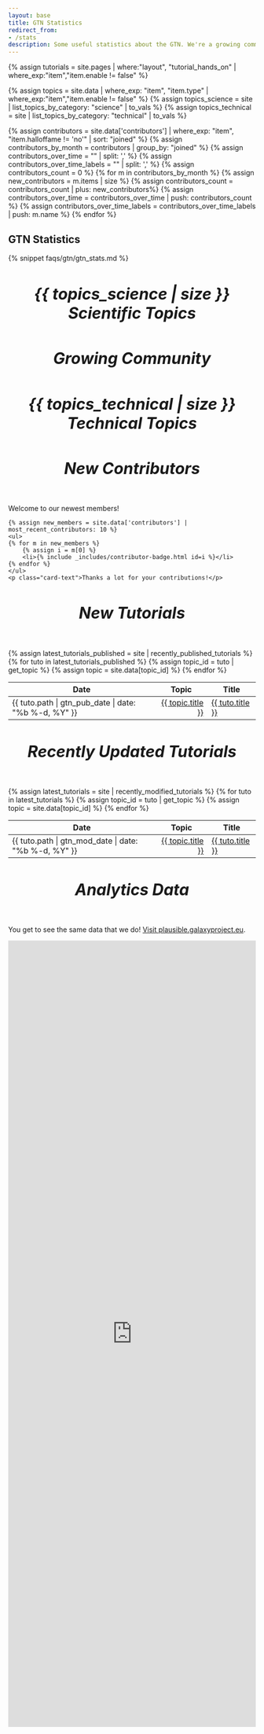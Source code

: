 ```yaml
---
layout: base
title: GTN Statistics
redirect_from:
- /stats
description: Some useful statistics about the GTN. We're a growing community!
---
```


<!-- tutorial stats -->
{% assign tutorials = site.pages | where:"layout", "tutorial_hands_on" | where_exp:"item","item.enable != false" %}

<!-- topic stats -->
{% assign topics = site.data | where_exp: "item", "item.type" | where_exp:"item","item.enable != false" %}
{% assign topics_science = site | list_topics_by_category: "science" | to_vals %}
{% assign topics_technical = site | list_topics_by_category: "technical" | to_vals %}

<!-- contributors stats -->
{% assign contributors = site.data['contributors'] | where_exp: "item", "item.halloffame != 'no'" | sort: "joined" %}
{% assign contributors_by_month = contributors | group_by: "joined" %}
{% assign contributors_over_time = "" | split: ',' %}
{% assign contributors_over_time_labels = "" | split: ',' %}
{% assign contributors_count = 0 %}
{% for m in contributors_by_month %}
      {% assign new_contributors = m.items | size %}
      {% assign contributors_count = contributors_count | plus: new_contributors%}
      {% assign contributors_over_time = contributors_over_time | push: contributors_count %}
      {% assign contributors_over_time_labels = contributors_over_time_labels | push: m.name %}
{% endfor %}


<!-- use chart.js for graphs -->
<script src="{% link assets/js/Chart.bundle.js %}"></script>
<!-- plugin for adding data labels to charts -->
<script src="{% link assets/js/chartjs-plugin-datalabels@0.7.0.js %}"></script>


<style type="text/css" media="all">
.card-title {
	font-size: 2rem;
	text-align: center;
}
</style>


<section>
<h1>GTN Statistics</h1>
<div class="stats">

{% snippet faqs/gtn/gtn_stats.md %}
<div class="row">

<!-- tutorials per topic -->
<div class="col-md-6">
 <div class="card">
  <div class="card-body">
   <h5 class="card-title">{{ topics_science | size }} Scientific Topics</h5>
   <canvas id="tutorialsBar" width="400" height="400"></canvas>
   </div>
 </div>
</div>

 <!-- conttributors over time  -->
<div class="col-md-6">
 <div class="card">
  <div class="card-body">
   <h5 class="card-title">Growing Community</h5>
   <canvas id="contributorsGraph" width="400" height="200"></canvas>
   <canvas id="tutoTimeBar" width="400" height="200"></canvas>
   </div>
 </div>
</div>

 <!-- tutorials per topic (technical topics) -->
<div class="col-md-8">
 <div class="card">
  <div class="card-body">
   <h5 class="card-title">{{ topics_technical | size }} Technical Topics</h5>
   <canvas id="tutorialsBarTechnical" width="400"></canvas>
   </div>
 </div>
</div>

 <!-- list the 5 newest contributors -->
<div class="col-md-4">
 <div class="card">
  <div class="card-body">
   <h5 class="card-title">New Contributors</h5>
   <p class="card-text">Welcome to our newest members!</p>

    {% assign new_members = site.data['contributors'] | most_recent_contributors: 10 %}
    <ul>
    {% for m in new_members %}
        {% assign i = m[0] %}
        <li>{% include _includes/contributor-badge.html id=i %}</li>
    {% endfor %}
    </ul>
    <p class="card-text">Thanks a lot for your contributions!</p>

   </div>
 </div>
</div>

<!-- Latest Added Tutorials -->
<div class="col-md-6">
 <div class="card">
  <div class="card-body">
   <h5 class="card-title">New Tutorials</h5>
   {% assign latest_tutorials_published = site | recently_published_tutorials %}
   <table class="table table-striped">
    <thead>
      <tr><th>Date</th><th>Topic</th><th>Title</th></tr>
    </thead>
    <tbody>
    {% for tuto in latest_tutorials_published %}
            {% assign topic_id = tuto | get_topic %}
            {% assign topic = site.data[topic_id] %}
      <tr>
        <td>{{ tuto.path | gtn_pub_date | date: "%b %-d, %Y"  }}</td>
        <td style="text-align:right">
            <a href="{{ site.baseurl }}/topics/{{ topic_id }}">
                {{ topic.title }}
            </a>
</td>
        <td><a href="{{ site.baseurl }}/{{ tuto.url }}">
            {{ tuto.title }}
            </a></td>
      </tr>
    {% endfor %}
    </tbody>
   </table>
   </div>
 </div>
</div>

<!-- Latest modified Tutorials -->
<div class="col-md-6">
 <div class="card">
  <div class="card-body">
   <h5 class="card-title">Recently Updated Tutorials</h5>
   {% assign latest_tutorials = site | recently_modified_tutorials %}
   <table class="table table-striped">
    <thead>
      <tr><th>Date</th><th>Topic</th><th>Title</th></tr>
    </thead>
    <tbody>
    {% for tuto in latest_tutorials %}
            {% assign topic_id = tuto | get_topic %}
            {% assign topic = site.data[topic_id] %}
      <tr>
        <td>{{ tuto.path | gtn_mod_date | date: "%b %-d, %Y"  }}</td>
        <td style="text-align:right">
            <a href="{{ site.baseurl }}/topics/{{ topic_id }}">
                {{ topic.title }}
            </a>
</td>
        <td><a href="{{ site.baseurl }}/{{ tuto.url }}">
            {{ tuto.title }}
            </a></td>
      </tr>
    {% endfor %}
    </tbody>
   </table>
   </div>
 </div>
</div>

<!-- Plausible Graphs -->
<div class="col-md-12">
 <div class="card">
  <div class="card-body">
   <h5 class="card-title">Analytics Data</h5>
   <p class="card-text">You get to see the same data that we do! <a href="https://plausible.galaxyproject.eu/training.galaxyproject.org">Visit plausible.galaxyproject.eu</a>.</p>
   <iframe title="plausible stats" src="https://plausible.galaxyproject.eu/training.galaxyproject.org" width="100%" height="1600px" frameBorder="0"></iframe>
   </div>
 </div>
</div>

 <!-- end stats cards -->


</div>
</div>

</section>


<!-- make the charts -->
<script type="text/javascript">
const style = getComputedStyle(document.body);
Chart.defaults.global.defaultColor = style.getPropertyValue("--color-background");
Chart.defaults.global.defaultFontColor = style.getPropertyValue("--text-color");

Chart.plugins.unregister(ChartDataLabels);

function genColors(size) {
	var o = [];
	for(i = 0; i < size; i++){
		o.push(`hsl(${ i * 360 / size }, 100%, 50%)`)
	}
	return o;
}


// Charts displaying number of tutorials per topic
// Scientific Topics
var data_tutos = [{% for topic in topics_science %}{{site | topic_filter: topic.name | size }}{%unless forloop.last%},{%endunless%}{% endfor %}];
var labels_topics = [{% for topic in topics_science %}"{{ topic.title }}"{%unless forloop.last%},{%endunless%}{% endfor %}];

// Remove animations for accessibility
const isReduced = window.matchMedia(`(prefers-reduced-motion: reduce)`) === true || window.matchMedia(`(prefers-reduced-motion: reduce)`).matches === true;
if(isReduced){
    Chart.defaults.global.animation.duration = 0;
}

var tutorialsBar = new Chart('tutorialsBar', {
  type: 'horizontalBar',

  data: {
    labels: labels_topics,
    datasets: [{
      backgroundColor: genColors(data_tutos.length),
      data: data_tutos
    }]
  },
  plugins: [ChartDataLabels],

  options: {
    legend: {
	  display: false
	},
    title: {
      display: true,
      text: 'Tutorials per Topic'
    },
    plugins: {
      datalabels: {
        anchor: 'end',
        align: 'end'
      }
    }
  }
});

// Technical Topics
// Chart displaying number of tutorials per topic
var data_tutos = [{% for topic in topics_technical %}{{site | topic_filter: topic.name | size }}{%unless forloop.last%},{%endunless%}{% endfor %}];
var labels_topics = [{% for topic in topics_technical %}"{{ topic.title }}"{%unless forloop.last%},{%endunless%}{% endfor %}];

var tutorialsBarTechnical = new Chart("tutorialsBarTechnical", {
  type: 'horizontalBar',

  data: {
    labels: labels_topics,
    datasets: [{
      backgroundColor: genColors(data_tutos.length),
      data: data_tutos
    }]
  },
  plugins: [ChartDataLabels],

  options: {
    scales: {
      xAxes: [{
        ticks: {
          beginAtZero: true
        }
      }],
    },
    legend: {
	  display: false
	},
    title: {
      display: true,
      text: 'Tutorials per Topic'
    },
    plugins: {
      datalabels: {
        anchor: 'end',
        align: 'end'
      }
    }
  }
});



// Contributors chart
var data_contributors = [{%for c in contributors_over_time %}{x:"{{contributors_over_time_labels[forloop.index]}}" , y: {{c}} } {%unless forloop.last%},{%endunless%}{%endfor%}];

var contributorsBar = new Chart('contributorsGraph', {
  type: 'line',
  data: {
    datasets: [{
      data: data_contributors,
      borderColor: style.getPropertyValue("--text-color"),
    }]
  },

  options: {
    scales: {
      yAxes: [{
        ticks: {
          beginAtZero: true
        }
      }],
      xAxes: [{
        type: 'time',
        time: {
          displayFormats:{month:'YYYY-MM'},
          min:'2017-10',
          unit: 'month',
          distribution: 'linear'
        }
      }]
    },
    legend: {
	  display: false
	},
    title: {
      display: true,
      text: 'Contributors over time'
    }
  }
});

// Tutorials Over Time chart
var data_tuto_over_time = {{ site | tutorials_over_time_bar_chart }};
var labels_tuto_over_time = data_tuto_over_time.map(x => x.x)

var tutoTimeBar = new Chart('tutoTimeBar', {
  type: 'line',
  data: {
    datasets: [{
      data: data_tuto_over_time,
      borderColor: style.getPropertyValue("--text-color"),
    }]
  },

  options: {
    scales: {
      yAxes: [{
        ticks: {
          beginAtZero: true
        }
      }],
      xAxes: [{
        type: 'time',
        time: {
          displayFormats:{month:'YYYY-MM'},
          min:'2017-10',
          unit: 'month',
          distribution: 'linear'
        }
      }]
    },
    legend: {
	  display: false
	},
    title: {
      display: true,
      text: 'Materials over time (Tutorials + Slides)'
    }
  }
});



</script>
